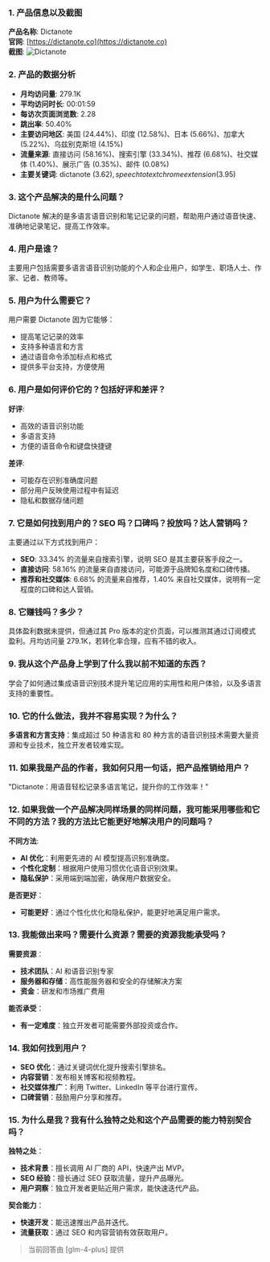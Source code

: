 ### 1. 产品信息以及截图

**产品名称**: Dictanote  
**官网**: [https://dictanote.co](https://dictanote.co)  
**截图**: ![Dictanote](https://cdn-images.toolify.ai/168353947885555174.jpg)

### 2. 产品的数据分析

- **月均访问量**: 279.1K
- **平均访问时长**: 00:01:59
- **每访次页面浏览数**: 2.28
- **跳出率**: 50.40%
- **主要访问地区**: 美国 (24.44%)、印度 (12.58%)、日本 (5.66%)、加拿大 (5.22%)、乌兹别克斯坦 (4.15%)
- **流量来源**: 直接访问 (58.16%)、搜索引擎 (33.34%)、推荐 (6.68%)、社交媒体 (1.40%)、展示广告 (0.35%)、邮件 (0.08%)
- **主要关键词**: dictanote ($3.62), speech to text chrome extension ($3.95)

### 3. 这个产品解决的是什么问题？

Dictanote 解决的是多语言语音识别和笔记记录的问题，帮助用户通过语音快速、准确地记录笔记，提高工作效率。

### 4. 用户是谁？

主要用户包括需要多语言语音识别功能的个人和企业用户，如学生、职场人士、作家、记者、教师等。

### 5. 用户为什么需要它？

用户需要 Dictanote 因为它能够：
- 提高笔记记录的效率
- 支持多种语言和方言
- 通过语音命令添加标点和格式
- 提供多平台支持，方便使用

### 6. 用户是如何评价它的？包括好评和差评？

**好评**:
- 高效的语音识别功能
- 多语言支持
- 方便的语音命令和键盘快捷键

**差评**:
- 可能存在识别准确度问题
- 部分用户反映使用过程中有延迟
- 隐私和数据存储问题

### 7. 它是如何找到用户的？SEO 吗？口碑吗？投放吗？达人营销吗？

主要通过以下方式找到用户：
- **SEO**: 33.34% 的流量来自搜索引擎，说明 SEO 是其主要获客手段之一。
- **直接访问**: 58.16% 的流量来自直接访问，可能源于品牌知名度和口碑传播。
- **推荐和社交媒体**: 6.68% 的流量来自推荐，1.40% 来自社交媒体，说明有一定程度的口碑和达人营销。

### 8. 它赚钱吗？多少？

具体盈利数据未提供，但通过其 Pro 版本的定价页面，可以推测其通过订阅模式盈利。月均访问量 279.1K，若转化率合理，应有不错的收入。

### 9. 我从这个产品身上学到了什么我以前不知道的东西？

学会了如何通过集成语音识别技术提升笔记应用的实用性和用户体验，以及多语言支持的重要性。

### 10. 它的什么做法，我并不容易实现？为什么？

**多语言和方言支持**：集成超过 50 种语言和 80 种方言的语音识别技术需要大量资源和专业技术，独立开发者较难实现。

### 11. 如果我是产品的作者，我如何只用一句话，把产品推销给用户？

"Dictanote：用语音轻松记录多语言笔记，提升你的工作效率！"

### 12. 如果我做一个产品解决同样场景的同样问题，我可能采用哪些和它不同的方法？我的方法比它能更好地解决用户的问题吗？

**不同方法**:
- **AI 优化**：利用更先进的 AI 模型提高识别准确度。
- **个性化定制**：根据用户使用习惯优化语音识别效果。
- **隐私保护**：采用端到端加密，确保用户数据安全。

**是否更好**：
- **可能更好**：通过个性化优化和隐私保护，能更好地满足用户需求。

### 13. 我能做出来吗？需要什么资源？需要的资源我能承受吗？

**需要资源**：
- **技术团队**：AI 和语音识别专家
- **服务器和存储**：高性能服务器和安全的存储解决方案
- **资金**：研发和市场推广费用

**能否承受**：
- **有一定难度**：独立开发者可能需要外部投资或合作。

### 14. 我如何找到用户？

- **SEO 优化**：通过关键词优化提升搜索引擎排名。
- **内容营销**：发布相关博客和视频教程。
- **社交媒体推广**：利用 Twitter、LinkedIn 等平台进行宣传。
- **口碑营销**：鼓励用户分享和推荐。

### 15. 为什么是我？我有什么独特之处和这个产品需要的能力特别契合吗？

**独特之处**：
- **技术背景**：擅长调用 AI 厂商的 API，快速产出 MVP。
- **SEO 经验**：擅长通过 SEO 获取流量，提升产品曝光。
- **用户洞察**：独立开发者更贴近用户需求，能快速迭代产品。

**契合能力**：
- **快速开发**：能迅速推出产品并迭代。
- **流量获取**：通过 SEO 和内容营销有效获取用户。

> 当前回答由 [glm-4-plus] 提供